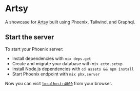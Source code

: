 # Artsy
A showcase for [Artsy](https://www.artsy.net/) built using Phoenix, Tailwind, and Graphql.

## Start the server
To start your Phoenix server:

  * Install dependencies with `mix deps.get`
  * Create and migrate your database with `mix ecto.setup`
  * Install Node.js dependencies with `cd assets && npm install`
  * Start Phoenix endpoint with `mix phx.server`

Now you can visit [`localhost:4000`](http://localhost:4000) from your browser.
